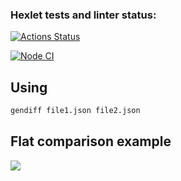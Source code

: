 ### Hexlet tests and linter status:
[![Actions Status](https://github.com/Aleberez/frontend-project-46/actions/workflows/hexlet-check.yml/badge.svg)](https://github.com/Aleberez/frontend-project-46/actions)

[![Node CI](https://github.com/Aleberez/frontend-project-46/actions/workflows/node-check.yml/badge.svg)](https://github.com/Aleberez/frontend-project-46/actions/workflows/node-check.yml)

## Using

```bash
gendiff file1.json file2.json
```

## Flat comparison example

<a href="https://asciinema.org/a/XrLrwLsos0BZmjMaHLeGj7le5" target="_blank"><img src="https://asciinema.org/a/XrLrwLsos0BZmjMaHLeGj7le5.svg" /></a>